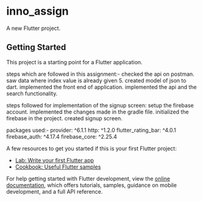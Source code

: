# inno_assign

A new Flutter project.

## Getting Started

This project is a starting point for a Flutter application.

steps which are followed in this assignment:-
checked the api on postman.
saw data where index value is already given 5.
created model of json to dart.
implemented the front end of application.
implemented the api and the search functionality.

steps followed for implementation of  the signup screen:
setup the firebase account.
implemented the changes made in the gradle file.
initialized the firebase in the project.
created signup screen.


packages used:-
  provider: ^6.1.1
  http: ^1.2.0
  flutter_rating_bar: ^4.0.1
  firebase_auth: ^4.17.4
  firebase_core: ^2.25.4






A few resources to get you started if this is your first Flutter project:

- [Lab: Write your first Flutter app](https://docs.flutter.dev/get-started/codelab)
- [Cookbook: Useful Flutter samples](https://docs.flutter.dev/cookbook)

For help getting started with Flutter development, view the
[online documentation](https://docs.flutter.dev/), which offers tutorials,
samples, guidance on mobile development, and a full API reference.
